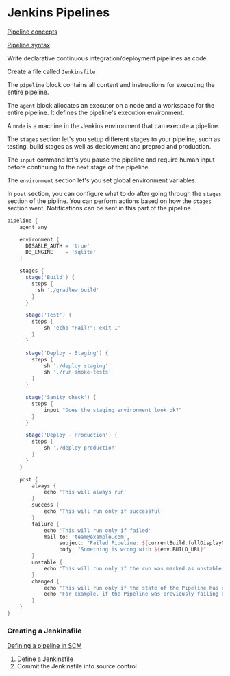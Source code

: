 # Jenkins Pipelines

[Pipeline concepts](https://www.jenkins.io/doc/book/pipeline/)

[Pipeline syntax](https://www.jenkins.io/doc/book/pipeline/syntax/#agent)

Write declarative continuous integration/deployment pipelines as code.

Create a file called `Jenkinsfile` 

The `pipeline` block contains all content and instructions for executing the entire pipeline.

The `agent` block allocates an executor on a node and a workspace for the entire pipeline. It defines the pipeline's execution environment. 

A `node` is a machine in the Jenkins environment that can execute a pipeline.

The `stages` section let's you setup different stages to your pipeline, such as testing, build stages as well as deployment and preprod and production.

The `input` command let's you pause the pipeline and require human input before continuing to the next stage of the pipeline.

The `environment` section let's you set global environment variables.

In `post` section, you can configure what to do after going through the `stages` section of the pipline. You can perform actions based on how the `stages` section went. Notifications can be sent in this part of the pipeline.

```groovy
pipeline {
    agent any

    environment {
      DISABLE_AUTH = 'true'
      DB_ENGINE    = 'sqlite'
    }

    stages {
      stage('Build') {
        steps {
          sh './gradlew build'
        }
      }

      stage('Test') {
        steps {
            sh 'echo "Fail!"; exit 1'
        }
      }

      stage('Deploy - Staging') {
        steps {
            sh './deploy staging'
            sh './run-smoke-tests'
        }
      }

      stage('Sanity check') {
        steps {
            input "Does the staging environment look ok?"
        }
      }

      stage('Deploy - Production') {
        steps {
            sh './deploy production'
        }
      }
    }

    post {
        always {
            echo 'This will always run'
        }
        success {
            echo 'This will run only if successful'
        }
        failure {
            echo 'This will run only if failed'
            mail to: 'team@example.com',
                 subject: "Failed Pipeline: ${currentBuild.fullDisplayName}",
                 body: "Something is wrong with ${env.BUILD_URL}"
        }
        unstable {
            echo 'This will run only if the run was marked as unstable'
        }
        changed {
            echo 'This will run only if the state of the Pipeline has changed'
            echo 'For example, if the Pipeline was previously failing but is now successful'
        }
    }
}
```

### Creating a Jenkinsfile

[Defining a pipeline in SCM](https://www.jenkins.io/doc/book/pipeline/getting-started/#defining-a-pipeline-in-scm)

1. Define a Jenkinsfile
2. Commit the Jenkinsfile into source control

